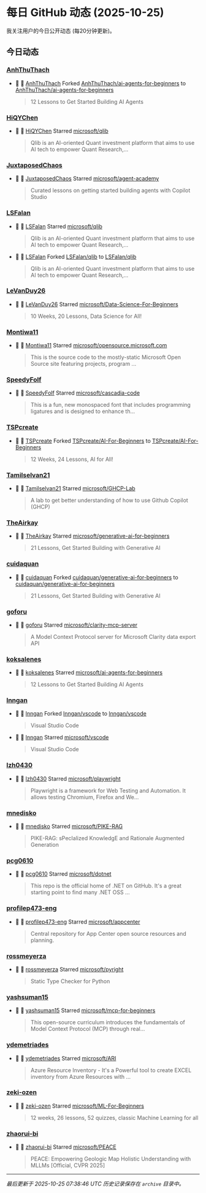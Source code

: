 # 每日 GitHub 动态 (2025-10-25)

我关注用户的今日公开动态 (每20分钟更新)。

## 今日动态

### [AnhThuThach](https://github.com/AnhThuThach)
- 🍴 👤 [AnhThuThach](https://github.com/AnhThuThach) Forked [AnhThuThach/ai-agents-for-beginners](https://github.com/AnhThuThach/ai-agents-for-beginners) to [AnhThuThach/ai-agents-for-beginners](https://github.com/AnhThuThach/ai-agents-for-beginners)
  > 12 Lessons to Get Started Building AI Agents

### [HiQYChen](https://github.com/HiQYChen)
- 🌟 👤 [HiQYChen](https://github.com/HiQYChen) Starred [microsoft/qlib](https://github.com/microsoft/qlib)
  > Qlib is an AI-oriented Quant investment platform that aims to use AI tech to empower Quant Research,...

### [JuxtaposedChaos](https://github.com/JuxtaposedChaos)
- 🌟 👤 [JuxtaposedChaos](https://github.com/JuxtaposedChaos) Starred [microsoft/agent-academy](https://github.com/microsoft/agent-academy)
  > Curated lessons on getting started building agents with Copilot Studio

### [LSFalan](https://github.com/LSFalan)
- 🌟 👤 [LSFalan](https://github.com/LSFalan) Starred [microsoft/qlib](https://github.com/microsoft/qlib)
  > Qlib is an AI-oriented Quant investment platform that aims to use AI tech to empower Quant Research,...
- 🍴 👤 [LSFalan](https://github.com/LSFalan) Forked [LSFalan/qlib](https://github.com/LSFalan/qlib) to [LSFalan/qlib](https://github.com/LSFalan/qlib)
  > Qlib is an AI-oriented Quant investment platform that aims to use AI tech to empower Quant Research,...

### [LeVanDuy26](https://github.com/LeVanDuy26)
- 🌟 👤 [LeVanDuy26](https://github.com/LeVanDuy26) Starred [microsoft/Data-Science-For-Beginners](https://github.com/microsoft/Data-Science-For-Beginners)
  > 10 Weeks, 20 Lessons, Data Science for All!

### [Montiwa11](https://github.com/Montiwa11)
- 🌟 👤 [Montiwa11](https://github.com/Montiwa11) Starred [microsoft/opensource.microsoft.com](https://github.com/microsoft/opensource.microsoft.com)
  > This is the source code to the mostly-static Microsoft Open Source site featuring projects, program ...

### [SpeedyFolf](https://github.com/SpeedyFolf)
- 🌟 👤 [SpeedyFolf](https://github.com/SpeedyFolf) Starred [microsoft/cascadia-code](https://github.com/microsoft/cascadia-code)
  > This is a fun, new monospaced font that includes programming ligatures and is designed to enhance th...

### [TSPcreate](https://github.com/TSPcreate)
- 🍴 👤 [TSPcreate](https://github.com/TSPcreate) Forked [TSPcreate/AI-For-Beginners](https://github.com/TSPcreate/AI-For-Beginners) to [TSPcreate/AI-For-Beginners](https://github.com/TSPcreate/AI-For-Beginners)
  > 12 Weeks, 24 Lessons, AI for All!

### [Tamilselvan21](https://github.com/Tamilselvan21)
- 🌟 👤 [Tamilselvan21](https://github.com/Tamilselvan21) Starred [microsoft/GHCP-Lab](https://github.com/microsoft/GHCP-Lab)
  > A lab to get better understanding of how to use Github Copilot (GHCP)

### [TheAirkay](https://github.com/TheAirkay)
- 🌟 👤 [TheAirkay](https://github.com/TheAirkay) Starred [microsoft/generative-ai-for-beginners](https://github.com/microsoft/generative-ai-for-beginners)
  > 21 Lessons, Get Started Building with Generative AI 

### [cuidaquan](https://github.com/cuidaquan)
- 🍴 👤 [cuidaquan](https://github.com/cuidaquan) Forked [cuidaquan/generative-ai-for-beginners](https://github.com/cuidaquan/generative-ai-for-beginners) to [cuidaquan/generative-ai-for-beginners](https://github.com/cuidaquan/generative-ai-for-beginners)
  > 21 Lessons, Get Started Building with Generative AI 

### [goforu](https://github.com/goforu)
- 🌟 👤 [goforu](https://github.com/goforu) Starred [microsoft/clarity-mcp-server](https://github.com/microsoft/clarity-mcp-server)
  > A Model Context Protocol server for Microsoft Clarity data export API

### [koksalenes](https://github.com/koksalenes)
- 🌟 👤 [koksalenes](https://github.com/koksalenes) Starred [microsoft/ai-agents-for-beginners](https://github.com/microsoft/ai-agents-for-beginners)
  > 12 Lessons to Get Started Building AI Agents

### [lnngan](https://github.com/lnngan)
- 🍴 👤 [lnngan](https://github.com/lnngan) Forked [lnngan/vscode](https://github.com/lnngan/vscode) to [lnngan/vscode](https://github.com/lnngan/vscode)
  > Visual Studio Code
- 🌟 👤 [lnngan](https://github.com/lnngan) Starred [microsoft/vscode](https://github.com/microsoft/vscode)
  > Visual Studio Code

### [lzh0430](https://github.com/lzh0430)
- 🌟 👤 [lzh0430](https://github.com/lzh0430) Starred [microsoft/playwright](https://github.com/microsoft/playwright)
  > Playwright is a framework for Web Testing and Automation. It allows testing Chromium, Firefox and We...

### [mnedisko](https://github.com/mnedisko)
- 🌟 👤 [mnedisko](https://github.com/mnedisko) Starred [microsoft/PIKE-RAG](https://github.com/microsoft/PIKE-RAG)
  > PIKE-RAG: sPecIalized KnowledgE and Rationale Augmented Generation

### [pcg0610](https://github.com/pcg0610)
- 🌟 👤 [pcg0610](https://github.com/pcg0610) Starred [microsoft/dotnet](https://github.com/microsoft/dotnet)
  > This repo is the official home of .NET on GitHub. It's a great starting point to find many .NET OSS ...

### [profilep473-eng](https://github.com/profilep473-eng)
- 🌟 👤 [profilep473-eng](https://github.com/profilep473-eng) Starred [microsoft/appcenter](https://github.com/microsoft/appcenter)
  > Central repository for App Center open source resources and planning.

### [rossmeyerza](https://github.com/rossmeyerza)
- 🌟 👤 [rossmeyerza](https://github.com/rossmeyerza) Starred [microsoft/pyright](https://github.com/microsoft/pyright)
  > Static Type Checker for Python

### [yashsuman15](https://github.com/yashsuman15)
- 🌟 👤 [yashsuman15](https://github.com/yashsuman15) Starred [microsoft/mcp-for-beginners](https://github.com/microsoft/mcp-for-beginners)
  > This open-source curriculum introduces the fundamentals of Model Context Protocol (MCP) through real...

### [ydemetriades](https://github.com/ydemetriades)
- 🌟 👤 [ydemetriades](https://github.com/ydemetriades) Starred [microsoft/ARI](https://github.com/microsoft/ARI)
  > Azure Resource Inventory - It's a Powerful tool to create EXCEL inventory from Azure Resources with ...

### [zeki-ozen](https://github.com/zeki-ozen)
- 🌟 👤 [zeki-ozen](https://github.com/zeki-ozen) Starred [microsoft/ML-For-Beginners](https://github.com/microsoft/ML-For-Beginners)
  > 12 weeks, 26 lessons, 52 quizzes, classic Machine Learning for all

### [zhaorui-bi](https://github.com/zhaorui-bi)
- 🌟 👤 [zhaorui-bi](https://github.com/zhaorui-bi) Starred [microsoft/PEACE](https://github.com/microsoft/PEACE)
  > PEACE: Empowering Geologic Map Holistic Understanding with MLLMs [Official, CVPR 2025]


---
*最后更新于 2025-10-25 07:38:46 UTC*
*历史记录保存在 `archive` 目录中。*
